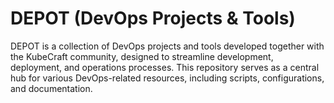 DEPOT (DevOps Projects & Tools)
===============================
DEPOT is a collection of DevOps projects and tools developed together with the KubeCraft community, designed to streamline development, deployment, and operations processes. This repository serves as a central hub for various DevOps-related resources, including scripts, configurations, and documentation.